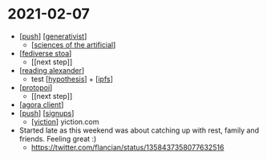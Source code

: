 # 2021-02-07

- [[push]] [[generativist]]
  - [[sciences of the artificial]]
- [[fediverse stoa]]
  - [[next step]]
- [[reading alexander]]
  - test [[hypothesis]] + [[ipfs]] 
- [[protopoi]]
  - [[next step]]
- [[agora client]]
- [[push]] [[signups]]
  - [[yiction]] yiction.com
- Started late as this weekend was about catching up with rest, family and friends. Feeling great :)
  - https://twitter.com/flancian/status/1358437358077632516

[//begin]: # "Autogenerated link references for markdown compatibility"
[push]: ../push "Push"
[generativist]: ../generativist "Generativist"
[sciences of the artificial]: ../sciences-of-the-artificial "Sciences of the Artificial"
[fediverse stoa]: ../fediverse-stoa "Fediverse Stoa"
[reading alexander]: ../reading-alexander "Reading Alexander"
[hypothesis]: ../hypothesis "Hypothesis"
[ipfs]: ../ipfs "Ipfs"
[protopoi]: ../protopoi "Protopoi"
[agora client]: ../agora-client "Agora Client"
[signups]: ../signups "Signups"
[yiction]: ../yiction "Yiction"
[//end]: # "Autogenerated link references"